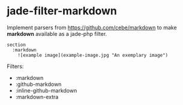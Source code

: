 # jade-filter-markdown

Implement parsers from https://github.com/cebe/markdown to make **markdown**
available as a jade-php filter.

```jade
section
  :markdown
    ![example image](example-image.jpg "An exemplary image")
```

Filters:
 - :markdown
 - :github-markdown
 - :inline-github-markdown
 - :markdown-extra
